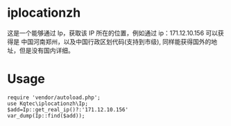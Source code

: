 # iplocationzh
这是一个能够通过 Ip，获取该 IP 所在的位置，例如通过 ip：171.12.10.156 可以获得是 中国河南郑州，以及中国行政区划代码(支持到市级), 同样能获得国外的地址，但是没有国内详细。

# Usage
```
require 'vendor/autoload.php';  
use Kqtec\iplocationzh\Ip;  
$add=Ip::get_real_ip()?:'171.12.10.156'
var_dump(Ip::find($add));
```
